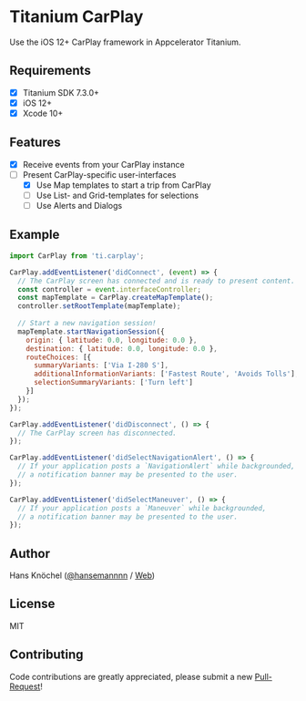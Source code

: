 # Titanium CarPlay

Use the iOS 12+ CarPlay framework in Appcelerator Titanium.

## Requirements

- [x] Titanium SDK 7.3.0+
- [x] iOS 12+
- [x] Xcode 10+

## Features

- [x] Receive events from your CarPlay instance
- [ ] Present CarPlay-specific user-interfaces
  - [x] Use Map templates to start a trip from CarPlay
  - [ ] Use List- and Grid-templates for selections
  - [ ] Use Alerts and Dialogs

## Example

```js
import CarPlay from 'ti.carplay';

CarPlay.addEventListener('didConnect', (event) => {
  // The CarPlay screen has connected and is ready to present content.
  const controller = event.interfaceController;
  const mapTemplate = CarPlay.createMapTemplate();
  controller.setRootTemplate(mapTemplate);
  
  // Start a new navigation session!
  mapTemplate.startNavigationSession({
    origin: { latitude: 0.0, longitude: 0.0 },
    destination: { latitude: 0.0, longitude: 0.0 },
    routeChoices: [{
      summaryVariants: ['Via I-280 S'],
      additionalInformationVariants: ['Fastest Route', 'Avoids Tolls'],
      selectionSummaryVariants: ['Turn left']
    }]
  });
});

CarPlay.addEventListener('didDisconnect', () => {
  // The CarPlay screen has disconnected.
});

CarPlay.addEventListener('didSelectNavigationAlert', () => {
  // If your application posts a `NavigationAlert` while backgrounded, 
  // a notification banner may be presented to the user.
});

CarPlay.addEventListener('didSelectManeuver', () => {
  // If your application posts a `Maneuver` while backgrounded, 
  // a notification banner may be presented to the user.
});
```

## Author

Hans Knöchel ([@hansemannnn](https://twitter.com/hansemannnn) / [Web](http://hans-knoechel.de))

## License

MIT

## Contributing

Code contributions are greatly appreciated, please submit a new [Pull-Request](https://github.com/hansemannn/titanium-carplay/pull/new/master)!
